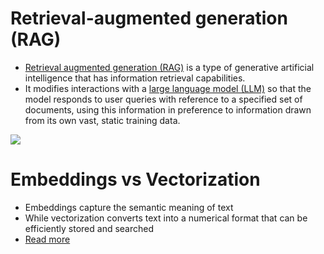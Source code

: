 # Retrieval-augmented generation (RAG)
- [Retrieval augmented generation (RAG)](https://en.wikipedia.org/wiki/Retrieval-augmented_generation) is a type of generative artificial intelligence that has information retrieval capabilities. 
- It modifies interactions with a [large language model (LLM)](LLM.md) so that the model responds to user queries with reference to a specified set of documents, using this information in preference to information drawn from its own vast, static training data. 

![](https://upload.wikimedia.org/wikipedia/commons/thumb/1/14/RAG_diagram.svg/1304px-RAG_diagram.svg.png)

# Embeddings vs Vectorization
- Embeddings capture the semantic meaning of text
- While vectorization converts text into a numerical format that can be efficiently stored and searched
- [Read more](https://dtunkelang.medium.com/ai-powered-search-embedding-based-retrieval-and-retrieval-augmented-generation-rag-cabeaba26a8b)